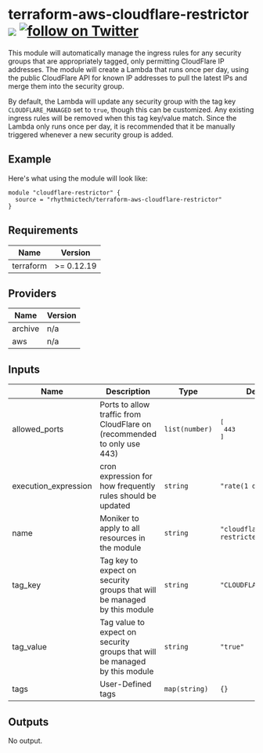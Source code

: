 # terraform-aws-cloudflare-restrictor [![](https://github.com/rhythmictech/terraform-aws-cloudflare-restrictor/workflows/pre-commit-check/badge.svg)](https://github.com/rhythmictech/terraform-aws-cloudflare-restrictor/actions) <a href="https://twitter.com/intent/follow?screen_name=RhythmicTech"><img src="https://img.shields.io/twitter/follow/RhythmicTech?style=social&logo=RhythmicTech" alt="follow on Twitter"></a>

This module will automatically manage the ingress rules for any security groups that are appropriately tagged, only permitting CloudFlare IP addresses. The module will create a Lambda that runs once per day, using the public CloudFlare API for known IP addresses to pull the latest IPs and merge them into the security group.

By default, the Lambda will update any security group with the tag key `CLOUDFLARE_MANAGED` set to `true`,
though this can be customized. Any existing ingress rules will be removed when this tag key/value match. Since the Lambda only runs once per day, it is recommended that it be manually triggered whenever a new security group is added.

## Example
Here's what using the module will look like:

```
module "cloudflare-restrictor" {
  source = "rhythmictech/terraform-aws-cloudflare-restrictor"
}
```

<!-- BEGINNING OF PRE-COMMIT-TERRAFORM DOCS HOOK -->
## Requirements

| Name | Version |
|------|---------|
| terraform | >= 0.12.19 |

## Providers

| Name | Version |
|------|---------|
| archive | n/a |
| aws | n/a |

## Inputs

| Name | Description | Type | Default | Required |
|------|-------------|------|---------|:--------:|
| allowed\_ports | Ports to allow traffic from CloudFlare on (recommended to only use 443) | `list(number)` | <pre>[<br>  443<br>]</pre> | no |
| execution\_expression | cron expression for how frequently rules should be updated | `string` | `"rate(1 day)"` | no |
| name | Moniker to apply to all resources in the module | `string` | `"cloudflare-restricter"` | no |
| tag\_key | Tag key to expect on security groups that will be managed by this module | `string` | `"CLOUDFLARE_MANAGED"` | no |
| tag\_value | Tag value to expect on security groups that will be managed by this module | `string` | `"true"` | no |
| tags | User-Defined tags | `map(string)` | `{}` | no |

## Outputs

No output.

<!-- END OF PRE-COMMIT-TERRAFORM DOCS HOOK -->
